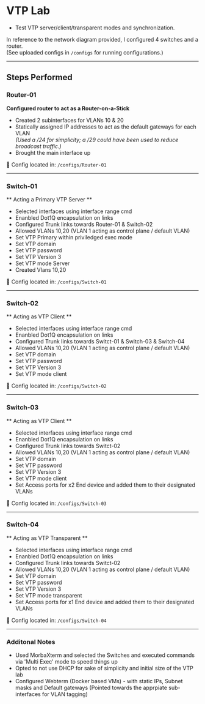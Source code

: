# VTP Lab

- Test VTP server/client/transparent modes and synchronization.

In reference to the network diagram provided, I configured 4 switches and a router.  
(See uploaded configs in `/configs` for running configurations.)

---

## Steps Performed

### Router-01

**Configured router to act as a Router-on-a-Stick**

- Created 2 subinterfaces for VLANs 10 & 20  
- Statically assigned IP addresses to act as the default gateways for each VLAN  
  *(Used a /24 for simplicity; a /29 could have been used to reduce broadcast traffic.)*  
- Brought the main interface up  

🔧 Config located in: `/configs/Router-01`

---

### Switch-01
** Acting a Primary VTP Server **

- Selected interfaces using interface range cmd 
- Enanbled Dot1Q encapsulation on links 
- Configured Trunk links towards Router-01 & Switch-02
- Allowed VLANs 10,20 (VLAN 1 acting as control plane / default VLAN)
- Set VTP Primary within priviledged exec mode
- Set VTP domain
- Set VTP password
- Set VTP Version 3
- Set VTP mode Server
- Created Vlans 10,20

🔧 Config located in: `/configs/Switch-01`

---

### Switch-02
** Acting as VTP Client **

- Selected interfaces using interface range cmd 
- Enanbled Dot1Q encapsulation on links 
- Configured Trunk links towards Switct-01 & Switch-03 & Switch-04
- Allowed VLANs 10,20 (VLAN 1 acting as control plane / default VLAN)
- Set VTP domain
- Set VTP password
- Set VTP Version 3
- Set VTP mode client

🔧 Config located in: `/configs/Switch-02`

---

### Switch-03
** Acting as VTP Client **

- Selected interfaces using interface range cmd 
- Enanbled Dot1Q encapsulation on links 
- Configured Trunk links towards Switct-02
- Allowed VLANs 10,20 (VLAN 1 acting as control plane / default VLAN)
- Set VTP domain
- Set VTP password
- Set VTP Version 3
- Set VTP mode client
- Set Access ports for x2 End device and added them to their designated VLANs

🔧 Config located in: `/configs/Switch-03`

---

### Switch-04
** Acting as VTP Transparent **

- Selected interfaces using interface range cmd 
- Enanbled Dot1Q encapsulation on links 
- Configured Trunk links towards Switct-02
- Allowed VLANs 10,20 (VLAN 1 acting as control plane / default VLAN)
- Set VTP domain
- Set VTP password
- Set VTP Version 3
- Set VTP mode transparent
- Set Access ports for x1 End device and added them to their designated VLANs

🔧 Config located in: `/configs/Switch-04`


---

### Additonal Notes

- Used MorbaXterm and selected the Switches and executed commands via 'Multi Exec' mode to speed things up
- Opted to not use DHCP for sake of simplicity and initial size of the VTP lab
- Configured Webterm (Docker based VMs) - with static IPs, Subnet masks and Default gateways (Pointed towards the apprpiate sub-interfaces for VLAN tagging)
